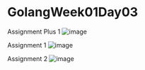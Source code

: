 # GolangWeek01Day03

Assignment Plus 1
![image](https://user-images.githubusercontent.com/97422732/199154847-c1943980-d745-47c3-b9b8-9961e71a8970.png)

Assignment 1
![image](https://user-images.githubusercontent.com/97422732/199160493-feaf7127-92fe-4297-867a-3650bb8a5c03.png)

Assignment 2
![image](https://user-images.githubusercontent.com/97422732/199187876-4ebcb537-808c-4da6-8ddd-bfb2bb4f2f85.png)
